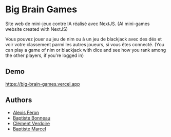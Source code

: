 # Big Brain Games

Site web de mini-jeux contre IA réalisé avec NextJS.
(AI mini-games website created with NextJS)

Vous pouvez jouer au jeu de nim ou à un jeu de blackjack avec des dés et voir votre classement parmi les autres joueurs, si vous êtes connecté.
(You can play a game of nim or blackjack with dice and see how you rank among the other players, if you're logged in)


## Demo

https://big-brain-games.vercel.app


## Authors

- [Alexis Feron](https://www.github.com/alexis-feron)
- [Baptiste Bonneau]()
- [Clément Verdoire]()
- [Baptiste Marcel]()
